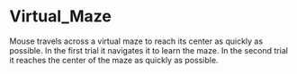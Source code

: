 # Virtual_Maze
Mouse travels across a virtual maze to reach its center as quickly as possible. In the first trial it navigates it to learn the maze. In the second trial it reaches the center of the maze as quickly as possible.
